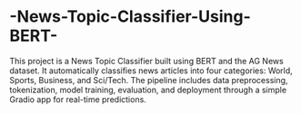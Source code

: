 # -News-Topic-Classifier-Using-BERT-
This project is a News Topic Classifier built using BERT and the AG News dataset. It automatically classifies news articles into four categories: World, Sports, Business, and Sci/Tech. The pipeline includes data preprocessing, tokenization, model training, evaluation, and deployment through a simple Gradio app for real-time predictions.
